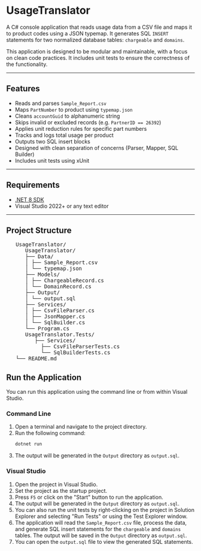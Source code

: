 # UsageTranslator

A C# console application that reads usage data from a CSV file and maps it to product codes using a JSON typemap. It generates SQL `INSERT` statements for two normalized database tables: `chargeable` and `domains`.

This application is designed to be modular and maintainable, with a focus on clean code practices. It includes unit tests to ensure the correctness of the functionality.

---

## Features

- Reads and parses `Sample_Report.csv`
- Maps `PartNumber` to product using `typemap.json`
- Cleans `accountGuid` to alphanumeric string
- Skips invalid or excluded records (e.g. `PartnerID == 26392`)
- Applies unit reduction rules for specific part numbers
- Tracks and logs total usage per product
- Outputs two SQL insert blocks
- Designed with clean separation of concerns (Parser, Mapper, SQL Builder)
- Includes unit tests using xUnit

---

## Requirements

- [.NET 8 SDK](https://dotnet.microsoft.com/en-us/download)
- Visual Studio 2022+ or any text editor

---

## Project Structure

<pre>
   UsageTranslator/
      UsageTranslator/
      ├── Data/
      │ ├── Sample_Report.csv
      │ └── typemap.json
      ├── Models/
      │ ├── ChargeableRecord.cs
      │ └── DomainRecord.cs
      ├── Output/
      │ └── output.sql
      ├── Services/
      │ ├── CsvFileParser.cs
      │ ├── JsonMapper.cs
      │ └── SqlBuilder.cs   
      └── Program.cs
      UsageTranslator.Tests/
         ├── Services/
           ├── CsvFileParserTests.cs
           └── SqlBuilderTests.cs
   └── README.md
</pre>

## Run the Application
You can run this application using the command line or from within Visual Studio.

### Command Line
1. Open a terminal and navigate to the project directory.
2. Run the following command:
   ```bash
   dotnet run
   ```
1. The output will be generated in the `Output` directory as `output.sql`.

### Visual Studio
1. Open the project in Visual Studio.
1. Set the project as the startup project.
1. Press `F5` or click on the "Start" button to run the application.
1. The output will be generated in the `Output` directory as `output.sql`.
1. You can also run the unit tests by right-clicking on the project in Solution Explorer and selecting "Run Tests" or using the Test Explorer window.
1. The application will read the `Sample_Report.csv` file, process the data, and generate SQL insert statements for the `chargeable` and `domains` tables. The output will be saved in the `Output` directory as `output.sql`.
1. You can open the `output.sql` file to view the generated SQL statements.
